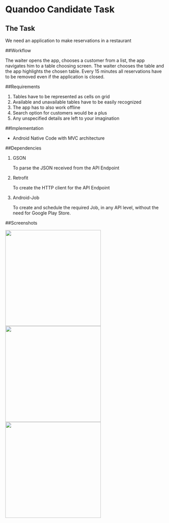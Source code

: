 # Quandoo Candidate Task

## The Task

We need an application to make reservations in a restaurant

##Workflow

The waiter opens the app, chooses a customer from a list, the app navigates him to a table choosing screen.
The waiter chooses the table and the app highlights the chosen table.
Every 15 minutes all reservations have to be removed even if the application is closed.

##Requirements

1. Tables have to be represented as cells on grid
2. Available and unavailable tables have to be easily recognized
3. The app has to also work offline
4. Search option for customers would be a plus
5. Any unspecified details are left to your imagination

##Implementation

* Android Native Code with MVC architecture

##Dependencies

1. GSON

    To parse the JSON received from the API Endpoint

2. Retrofit

    To create the HTTP client for the API Endpoint

3. Android-Job

    To create and schedule the required Job, in any API level, without the need for Google Play Store.

##Screenshots

<img src="https://github.com/iafsilva/QuandooAssessmentTest/screenshots/screen_customers" width="300">

<img src="https://github.com/iafsilva/QuandooAssessmentTest/screenshots/screen_customers_search" width="300">

<img src="https://github.com/iafsilva/QuandooAssessmentTest/screenshots/screen_tables" width="300">